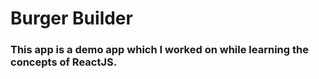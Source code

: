 # Burger Builder

### This app is a demo app which I worked on while learning the concepts of ReactJS.

